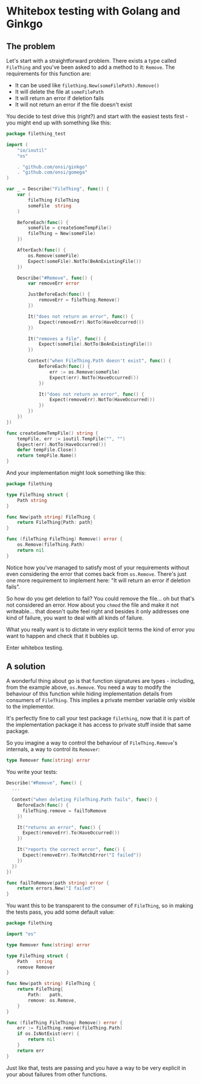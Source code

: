 Whitebox testing with Golang and Ginkgo
=======================================

The problem
-----------

Let's start with a straightforward problem. There exists a type called `FileThing` and you've been asked to add a method to it: `Remove`. The requirements for this function are:

- It can be used like `filething.New(someFilePath).Remove()`
- It will delete the file at `someFilePath`
- It will return an error if deletion fails
- It will not return an error if the file doesn't exist

You decide to test drive this (right?) and start with the easiest tests first - you might end up with something like this:

```go
package filething_test

import (
	"io/ioutil"
	"os"

	. "github.com/onsi/ginkgo"
	. "github.com/onsi/gomega"
)

var _ = Describe("FileThing", func() {
	var (
		fileThing FileThing
		someFile  string
	)

	BeforeEach(func() {
		someFile = createSomeTempFile()
		fileThing = New(someFile)
	})

	AfterEach(func() {
		os.Remove(someFile)
		Expect(someFile).NotTo(BeAnExistingFile())
	})

	Describe("#Remove", func() {
		var removeErr error

		JustBeforeEach(func() {
			removeErr = fileThing.Remove()
		})

		It("does not return an error", func() {
			Expect(removeErr).NotTo(HaveOccurred())
		})

		It("removes a file", func() {
			Expect(someFile).NotTo(BeAnExistingFile())
		})

		Context("when FileThing.Path doesn't exist", func() {
			BeforeEach(func() {
				err := os.Remove(someFile)
				Expect(err).NotTo(HaveOccurred())
			})

			It("does not return an error", func() {
				Expect(removeErr).NotTo(HaveOccurred())
			})
		})
	})
})

func createSomeTempFile() string {
	tempFile, err := ioutil.TempFile("", "")
	Expect(err).NotTo(HaveOccurred())
	defer tempFile.Close()
	return tempFile.Name()
}
```

And your implementation might look something like this:

```go
package filething

type FileThing struct {
	Path string
}

func New(path string) FileThing {
	return FileThing{Path: path}
}

func (fileThing FileThing) Remove() error {
	os.Remove(fileThing.Path)
	return nil
}
```

Notice how you've managed to satisfy most of your requirements without even considering the error that comes back from `os.Remove`. There's just one more requirement to implement here: "It will return an error if deletion fails".

So how do you get deletion to fail? You could remove the file... oh but that's not considered an error. How about you `chmod` the file and make it not writeable... that doesn't quite feel right and besides it only addresses one kind of failure, you want to deal with all kinds of failure.

What you really want is to dictate in very explicit terms the kind of error you want to happen and check that it bubbles up.

Enter whitebox testing.

A solution
----------

A wonderful thing about go is that function signatures are types - including, from the example above, `os.Remove`. You need a way to modify the behaviour of this function while hiding implementation details from consumers of `FileThing`. This implies a private member variable only visible to the implementor.

It's perfectly fine to call your test package `filething`, now that it is part of the implementation package it has access to private stuff inside that same package.

So you imagine a way to control the behaviour of `FileThing.Remove`'s internals, a way to control its `Remover`:

```go
type Remover func(string) error
```

You write your tests:

```go
Describe("#Remove", func() {
  ...

  Context("when deleting FileThing.Path fails", func() {
    BeforeEach(func() {
      fileThing.remove = failToRemove
    })

    It("returns an error", func() {
      Expect(removeErr).To(HaveOccurred())
    })

    It("reports the correct error", func() {
      Expect(removeErr).To(MatchError("I failed"))
    })
  })
})

func failToRemove(path string) error {
	return errors.New("I failed")
}
```

You want this to be transparent to the consumer of `FileThing`, so in making the tests pass, you add some default value:

```go
package filething

import "os"

type Remover func(string) error

type FileThing struct {
	Path   string
	remove Remover
}

func New(path string) FileThing {
	return FileThing{
		Path:   path,
		remove: os.Remove,
	}
}

func (fileThing FileThing) Remove() error {
	err := fileThing.remove(fileThing.Path)
	if os.IsNotExist(err) {
		return nil
	}
	return err
}
```

Just like that, tests are passing and you have a way to be very explicit in your about failures from other functions.
